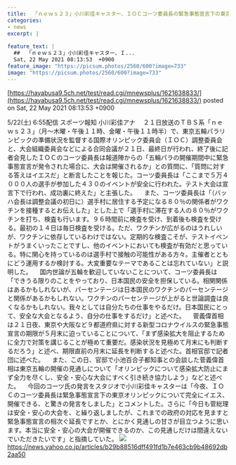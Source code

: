 ```yaml
---
title:  「ｎｅｗｓ２３」小川彩佳キャスター、ＩＯＣコーツ委員長の緊急事態宣言下の東京五輪開催「イエス」に「驚きの発言」  
categories:
- news
excerpt: |
  
feature_text: |
  ##  「ｎｅｗｓ２３」小川彩佳キャスター、Ｉ...
  Sat, 22 May 2021 08:13:53  +0900
feature_image: "https://picsum.photos/2560/600?image=733"
image: "https://picsum.photos/2560/600?image=733"
---
```


[https://hayabusa9.5ch.net/test/read.cgi/mnewsplus/1621638833/](https://hayabusa9.5ch.net/test/read.cgi/mnewsplus/1621638833/)
posted on Sat, 22 May 2021 08:13:53  +0900

<!--more-->

5/22(土) 6:55配信 スポーツ報知 小川彩佳アナ 　２１日放送のＴＢＳ系「ｎｅｗｓ２３」（月〜木曜・午後１１時、金曜・午後１１時半）で、東京五輪パラリンピックの準備状況を監督する国際オリンピック委員会（ＩＯＣ）調整委員会と、大会組織委員会などによる合同会議が２１日、最終日が行われ、終了後に記者会見したＩＯＣのコーツ委員長は報道陣からの「五輪パラの開催期間中に緊急事態宣言が発令された場合に、大会は開催されるか」との質問に、「質問に対する答えはイエスだ」と断言したことを報じた。コーツ委員長は「ここまで５万４０００人の選手が参加した４３０のイベントが安全に行われた。テスト大会は宣言下で行われ、成功裏に終えた」と主張した。 　また、コーツ委員長は「（バッハ会長は調整会議の初日に）選手村に居住する予定になる８０％の関係者がワクチンを接種するとお伝えした」とした上で「選手村に滞在する人の８０％がワクチンを打ち、検査も行います。９６時間前に検査を受け、到着後も検査を受ける。最初の１４日は毎日検査を受ける。ただ、ワクチンが広がるのはうれしいが、ワクチンに依存しているわけではない。定期的な検査こそが、テストイベントがうまくいったことですし、他のイベントにおいても検査が有効だと思っている。特に関心を持っているのは選手村で接触の可能性がある方々。主催者とともにどう運用するか検討する。大変重要なテーマであることは忘れていない」と説明した。 　国内世論が五輪を歓迎していないことについて、コーツ委員長は「できうる限りのことをやっており、日本国民の安全を担保している。相関関係はあるかもしれないが、パーセンテージは日本国民のワクチンのパーセンテージと関係があるかもしれない。ワクチンのパーセンテージが上がると世論調査は良くなるかもしれない。我々としては自分たちの仕事をやるだけ。日本国民にとって、安全な大会となるよう、自分の仕事をするだけ」と述べた。 　菅義偉首相は２１日夜、東京や大阪など９都道府県に対する新型コロナウイルスの緊急事態宣言の期限が５月末に迫っていることについて、「まず感染拡大を阻止するために全力で対策を講じることが極めて重要だ。感染状況を見極めて月末にも判断するだろう」と述べ、期限直前の月末に延長を判断すると述べた。首相官邸で記者団に述べた。 　また、この日、官邸で小池百合子都知事との会談した菅義偉首相は東京五輪の開催の見通しについて「オリンピックについて感染拡大防止にまず全力を尽くし、安全・安心な大会にすべく引き続き協力しよう」などと述べた。 　今回のコーツ氏の発言をスタジオで小川彩佳キャスターは「今夜、ＩＯＣのコーツ委員長は緊急事態宣言下の東京オリンピックについて完全にイエス、開催できる、と驚きの発言をしました」とコメントした。さらに「今日も菅総理は安全・安心の大会を、と繰り返しましたが、これまでの政府の対応を見ますと緊急事態宣言の相次ぐ延長ですとか、とにかく見通しの甘さが目立つように思います。本当に安全・安心の大会が開催できるのか、この見通しだけは間違えないでいただきたいです」と指摘していた。 ![](https://amd-pctr.c.yimg.jp/r/iwiz-amd/20210522-05221014-sph-000-2-view.jpg) https://news.yahoo.co.jp/articles/b29b88516dff491fd1b7e463cb9b48692db2aa50
